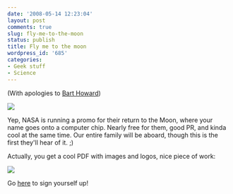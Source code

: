 ```yaml
---
date: '2008-05-14 12:23:04'
layout: post
comments: true
slug: fly-me-to-the-moon
status: publish
title: Fly me to the moon
wordpress_id: '685'
categories:
- Geek stuff
- Science
---
```


(With apologies to [Bart Howard](http://en.wikipedia.org/wiki/Fly_Me_to_the_Moon))

[![](http://fnord.phfactor.net/wp-content/uploads/2008/05/moon-clip.jpg)](http://fnord.phfactor.net/wp-content/uploads/2008/05/moon-clip.jpg)

Yep, NASA is running a promo for their return to the Moon, where your name goes onto a computer chip. Nearly free for them, good PR, and kinda cool at the same time. Our entire family will be aboard, though this is the first they'll hear of it. ;)

Actually, you get a cool PDF with images and logos, nice piece of work:

[![](http://fnord.phfactor.net/wp-content/uploads/2008/05/me-to-the-moon-450x347.jpg)](http://fnord.phfactor.net/wp-content/uploads/2008/05/me-to-the-moon.jpg)

Go [here](http://www.nasa.gov/mission_pages/LRO/main/index.html) to sign yourself up!

 
